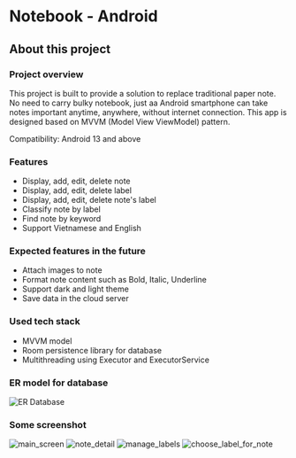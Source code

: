 <h1> Notebook - Android </h1>
<h2> About this project</h2>
<h3> Project overview</h3>

This project is built to provide a solution to replace traditional paper note. No need to carry bulky notebook, just aa Android smartphone can take notes important anytime, anywhere, without internet connection. This app is designed based on MVVM (Model View ViewModel) pattern.

Compatibility: Android 13 and above

<h3> Features </h3>

- Display, add, edit, delete note
- Display, add, edit, delete label
- Display, add, edit, delete note's label
- Classify note by label
- Find note by keyword
- Support Vietnamese and English

<h3> Expected features in the future </h3>

- Attach images to note
- Format note content such as Bold, Italic, Underline
- Support dark and light theme
- Save data in the cloud server

<h3> Used tech stack </h3>

- MVVM model
- Room persistence library for database
- Multithreading using Executor and ExecutorService

<h3> ER model for database </h3>

![ER Database](Screenshot/er_database.png)

<h3> Some screenshot </h3>

![main_screen](Screenshot/main_screen.png) ![note_detail](Screenshot/note_detail.png) ![manage_labels](Screenshot/manage_labels.png) ![choose_label_for_note](Screenshot/choose_label_for_note.png)


